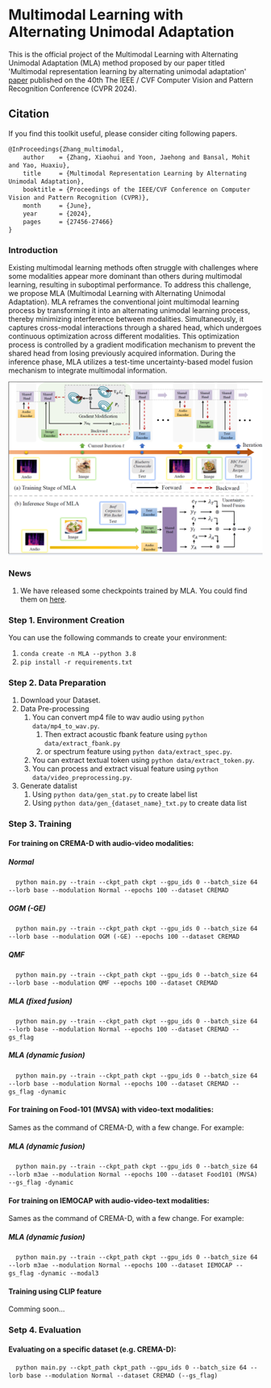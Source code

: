 # Multimodal Learning with Alternating Unimodal Adaptation

This is the official project of the Multimodal Learning with Alternating Unimodal Adaptation (MLA) method proposed by our paper titled 'Multimodal representation learning by alternating unimodal adaptation' [paper](https://arxiv.org/pdf/2311.10707.pdf) published on the 40th The IEEE / CVF Computer Vision and Pattern Recognition Conference (CVPR 2024).

## Citation

If you find this toolkit useful, please consider citing following papers.
```
@InProceedings{Zhang_multimodal,
    author    = {Zhang, Xiaohui and Yoon, Jaehong and Bansal, Mohit and Yao, Huaxiu},
    title     = {Multimodal Representation Learning by Alternating Unimodal Adaptation},
    booktitle = {Proceedings of the IEEE/CVF Conference on Computer Vision and Pattern Recognition (CVPR)},
    month     = {June},
    year      = {2024},
    pages     = {27456-27466}
}

```
### Introduction 
Existing multimodal learning methods often struggle with challenges where some modalities appear more
dominant than others during multimodal learning, resulting in suboptimal performance. To address this challenge, we propose MLA (Multimodal Learning with Alternating Unimodal Adaptation). MLA reframes the conventional joint multimodal learning process by transforming it into an alternating unimodal learning process, thereby minimizing interference between modalities. Simultaneously, it captures cross-modal interactions through a shared head, which undergoes continuous optimization across different modalities.
This optimization process is controlled by a gradient modification mechanism to prevent the shared head from losing previously acquired information. During the inference phase, MLA utilizes a test-time uncertainty-based model fusion mechanism to integrate multimodal information.

![](./images/MLA_framework.PNG)

<!-- <img src="./subspaces.jpg" width="50%"> -->

### News
1. We have released some checkpoints trained by MLA. You could find them on [here](https://zenodo.org/records/10828670).

### Step 1. Environment Creation
You can use the following commands to create your environment:
1. ``conda create -n MLA --python 3.8``
2. ``pip install -r requirements.txt``
### Step 2. Data Preparation
1. Download your Dataset.
2. Data Pre-processing
   1. You can convert mp4 file to wav audio using ``python data/mp4_to_wav.py``.
      1. Then extract acoustic fbank feature using ``python data/extract_fbank.py`` 
      2. or spectrum feature using ``python data/extract_spec.py``.
   2. You can extract textual token using ``python data/extract_token.py``.
   3. You can process and extract visual feature using ``python data/video_preprocessing.py``.
3. Generate datalist
   1. Using ``python data/gen_stat.py`` to create label list
   2. Using ``python data/gen_{dataset_name}_txt.py`` to create data list
### Step 3. Training
#### For training on CREMA-D with audio-video modalities:  
##### Normal
```
  python main.py --train --ckpt_path ckpt --gpu_ids 0 --batch_size 64 --lorb base --modulation Normal --epochs 100 --dataset CREMAD
```
##### OGM (-GE)
```
  python main.py --train --ckpt_path ckpt --gpu_ids 0 --batch_size 64 --lorb base --modulation OGM (-GE) --epochs 100 --dataset CREMAD
```
##### QMF
```
  python main.py --train --ckpt_path ckpt --gpu_ids 0 --batch_size 64 --lorb base --modulation QMF --epochs 100 --dataset CREMAD
```
##### MLA (fixed fusion)
```
  python main.py --train --ckpt_path ckpt --gpu_ids 0 --batch_size 64 --lorb base --modulation Normal --epochs 100 --dataset CREMAD --gs_flag
```
##### MLA (dynamic fusion)
```
  python main.py --train --ckpt_path ckpt --gpu_ids 0 --batch_size 64 --lorb base --modulation Normal --epochs 100 --dataset CREMAD --gs_flag -dynamic
```
#### For training on Food-101 (MVSA) with video-text modalities:
Sames as the command of CREMA-D, with a few change.
For example:
##### MLA (dynamic fusion)
```
  python main.py --train --ckpt_path ckpt --gpu_ids 0 --batch_size 64 --lorb m3ae --modulation Normal --epochs 100 --dataset Food101 (MVSA) --gs_flag -dynamic
```
#### For training on IEMOCAP with audio-video-text modalities:
Sames as the command of CREMA-D, with a few change.
For example:
##### MLA (dynamic fusion)
```
  python main.py --train --ckpt_path ckpt --gpu_ids 0 --batch_size 64 --lorb m3ae --modulation Normal --epochs 100 --dataset IEMOCAP --gs_flag -dynamic --modal3
```
#### Training using CLIP feature
Comming soon...
### Setp 4. Evaluation
#### Evaluating on a specific dataset (e.g. CREMA-D):
```
  python main.py --ckpt_path ckpt_path --gpu_ids 0 --batch_size 64 --lorb base --modulation Normal --dataset CREMAD (--gs_flag)
```

